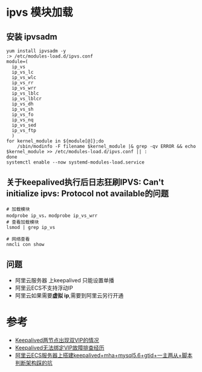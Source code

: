 ipvs 模块加载
====

安装 ipvsadm
---

    yum install ipvsadm -y
    :> /etc/modules-load.d/ipvs.conf
    module=(
      ip_vs
      ip_vs_lc
      ip_vs_wlc
      ip_vs_rr
      ip_vs_wrr
      ip_vs_lblc
      ip_vs_lblcr
      ip_vs_dh
      ip_vs_sh
      ip_vs_fo
      ip_vs_nq
      ip_vs_sed
      ip_vs_ftp
      )
    for kernel_module in ${module[@]};do
        /sbin/modinfo -F filename $kernel_module |& grep -qv ERROR && echo $kernel_module >> /etc/modules-load.d/ipvs.conf || :
    done
    systemctl enable --now systemd-modules-load.service



关于keepalived执行后日志狂刷IPVS: Can't initialize ipvs: Protocol not available的问题
---

    # 加载模块
    modprobe ip_vs，modprobe ip_vs_wrr
    # 查看加载模块
    lsmod | grep ip_vs

    # 网络查看
    nmcli con show

问题
---

- 阿里云服务器 上keepalived 只能设置单播
- 阿里云ECS不支持浮动IP
- 阿里云如果需要**虚拟 ip**,需要到阿里云另行开通


参考
===

- [Keepalived两节点出现双VIP的情况](https://www.cnblogs.com/netonline/archive/2017/10/09/7642595.html)
- [Keepalived无法绑定VIP故障排查经历](https://www.linuxidc.com/Linux/2015-03/114981.htm)
- [阿里云ECS服务器上搭建keepalived+mha+mysql5.6+gtid+一主两从+脚本判断架构踩的坑](https://www.cnblogs.com/galengao/p/7417520.html)